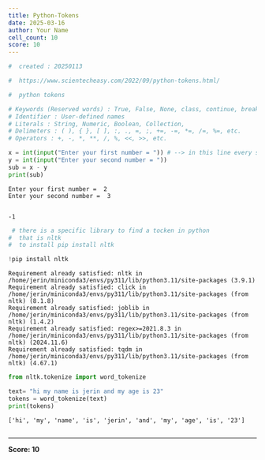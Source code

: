 ```yaml
---
title: Python-Tokens
date: 2025-03-16
author: Your Name
cell_count: 10
score: 10
---
```


```python
#  created : 20250113
```


```python
#  https://www.scientecheasy.com/2022/09/python-tokens.html/
```


```python
#  python tokens
```


```python
# Keywords (Reserved words) : True, False, None, class, continue, break, if, elif, else, from, or, def, del, import, etc.
# Identifier : User-defined names
# Literals : String, Numeric, Boolean, Collection,
# Delimeters : ( ), { }, [ ], :, ., =, ;, +=, -=, *=, /=, %=, etc.
# Operators : +, -, *, **, /, %, <<, >>, etc.
```


```python
x = int(input("Enter your first number = ")) # --> in this line every single word and parentheses are called as tokens
y = int(input("Enter your second number = "))
sub = x - y
print(sub)
```

    Enter your first number =  2
    Enter your second number =  3


    -1



```python
 # there is a specific library to find a tocken in python 
#  that is nltk
#  to install pip install nltk
```


```python
!pip install nltk

```

    Requirement already satisfied: nltk in /home/jerin/miniconda3/envs/py311/lib/python3.11/site-packages (3.9.1)
    Requirement already satisfied: click in /home/jerin/miniconda3/envs/py311/lib/python3.11/site-packages (from nltk) (8.1.8)
    Requirement already satisfied: joblib in /home/jerin/miniconda3/envs/py311/lib/python3.11/site-packages (from nltk) (1.4.2)
    Requirement already satisfied: regex>=2021.8.3 in /home/jerin/miniconda3/envs/py311/lib/python3.11/site-packages (from nltk) (2024.11.6)
    Requirement already satisfied: tqdm in /home/jerin/miniconda3/envs/py311/lib/python3.11/site-packages (from nltk) (4.67.1)



```python
from nltk.tokenize import word_tokenize

```


```python
text= "hi my name is jerin and my age is 23"
tokens = word_tokenize(text)
print(tokens)
```

    ['hi', 'my', 'name', 'is', 'jerin', 'and', 'my', 'age', 'is', '23']



```python

```


---
**Score: 10**